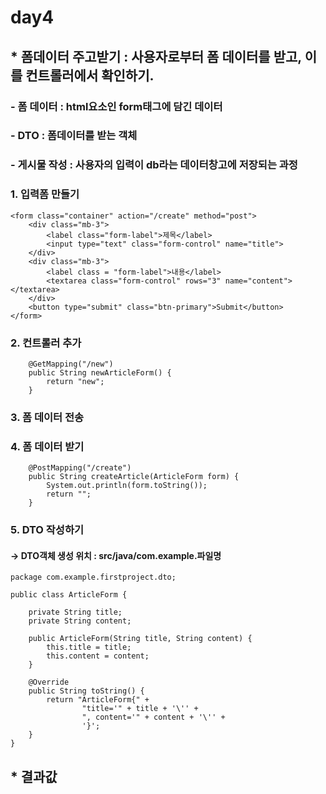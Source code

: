 # day4
## * 폼데이터 주고받기 : 사용자로부터 폼 데이터를 받고, 이를 컨트롤러에서 확인하기.
### - 폼 데이터 : html요소인 form태그에 담긴 데이터
### - DTO : 폼데이터를 받는 객체
### - 게시물 작성 : 사용자의 입력이 db라는 데이터창고에 저장되는 과정
### 1. 입력폼 만들기
```
<form class="container" action="/create" method="post">
    <div class="mb-3">
        <label class="form-label">제목</label>
        <input type="text" class="form-control" name="title">
    </div>
    <div class="mb-3">
        <label class = "form-label">내용</label>
        <textarea class="form-control" rows="3" name="content"></textarea>
    </div>
    <button type="submit" class="btn-primary">Submit</button>
</form>
```
### 2. 컨트롤러 추가
```
    @GetMapping("/new")
    public String newArticleForm() {
        return "new";
    }
```
### 3. 폼 데이터 전송
### 4. 폼 데이터 받기
```
    @PostMapping("/create")
    public String createArticle(ArticleForm form) {
        System.out.println(form.toString());
        return "";
    }
``` 
### 5. DTO 작성하기
#### -> DTO객체 생성 위치 : src/java/com.example.파일명
```
package com.example.firstproject.dto;

public class ArticleForm {

    private String title;
    private String content;

    public ArticleForm(String title, String content) {
        this.title = title;
        this.content = content;
    }

    @Override
    public String toString() {
        return "ArticleForm{" +
                "title='" + title + '\'' +
                ", content='" + content + '\'' +
                '}';
    }
}
```
## * 결과값
